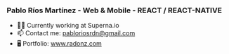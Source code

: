 ### Pablo Ríos Martínez - Web & Mobile - REACT / REACT-NATIVE

- 👨‍💼 Currently working at Superna.io
- 📫 Contact me: pabloriosrdn@gmail.com
- 🖥️ Portfolio: www.radonz.com
